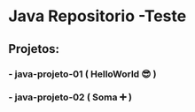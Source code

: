 # Java Repositorio -Teste

## Projetos:

### - java-projeto-01 ( HelloWorld 😎 )
### - java-projeto-02 ( Soma ➕ )

